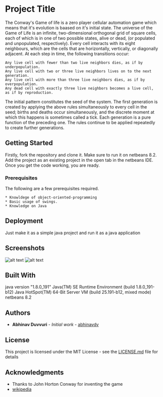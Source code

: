 # Project Title
The Conway's Game of life is a zero player cellular automation game which means that it's evolution is baased on it's initial state. 
The universe of the Game of Life is an infinite, two-dimensional orthogonal grid of square cells, each of which is in one of two possible states, alive or dead, (or populated and unpopulated, respectively). Every cell interacts with its eight neighbours, which are the cells that are horizontally, vertically, or diagonally adjacent. At each step in time, the following transitions occur:

    Any live cell with fewer than two live neighbors dies, as if by underpopulation.
    Any live cell with two or three live neighbors lives on to the next generation.
    Any live cell with more than three live neighbors dies, as if by overpopulation.
    Any dead cell with exactly three live neighbors becomes a live cell, as if by reproduction.

The initial pattern constitutes the seed of the system. The first generation is created by applying the above rules simultaneously to every cell in the seed; births and deaths occur simultaneously, and the discrete moment at which this happens is sometimes called a tick. Each generation is a pure function of the preceding one. The rules continue to be applied repeatedly to create further generations. 
## Getting Started

Firstly, fork the repository and clone it. Make sure to run it on netbeans 8.2. Add the project as an existing project in the open tab in the netbeans IDE.
Once you get the code working, you are ready.

### Prerequisites

The following are a few prerequisites required.

```
* Knowldege of object-oriented-programming
* Basic usage of swings.
* Knowledge on Java
```

## Deployment

Just make it as a simple java project and run it as a java application

## Screenshots

![alt text](https://github.com/abhinavdv/Conways-Game-of-life/blob/master/Screenshot%20from%202018-11-06%2022-55-57%20-%201.png "Logo Title Text 1")
![alt text](https://github.com/abhinavdv/Conways-Game-of-life/blob/master/Screenshot%20from%202018-11-06%2022-56-45.png "Logo Title Text 1")


## Built With

java version "1.8.0_191"
Java(TM) SE Runtime Environment (build 1.8.0_191-b12)
Java HotSpot(TM) 64-Bit Server VM (build 25.191-b12, mixed mode)
netbeans 8.2


## Authors

* **Abhinav Duvvuri** - *Initial work* - [abhinavdv](https://github.com/abhinavdv)


## License

This project is licensed under the MIT License - see the [LICENSE.md](LICENSE.md) file for details

## Acknowledgments

* Thanks to John Horton Conway for inventing the game
* [wikipedia](https://en.wikipedia.org/wiki/Conway%27s_Game_of_Life)


